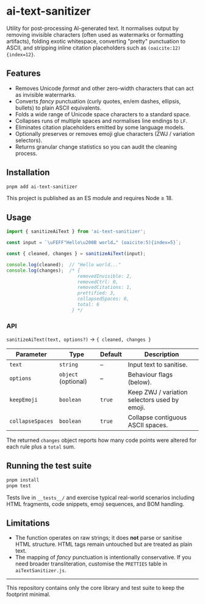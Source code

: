# ai-text-sanitizer

Utility for post-processing AI-generated text. It normalises output by
removing invisible characters (often used as watermarks or formatting
artifacts), folding exotic whitespace, converting "pretty" punctuation to
ASCII, and stripping inline citation placeholders such as
`(oaicite:12){index=12}`.

## Features

* Removes Unicode *format* and other zero-width characters that can act as
  invisible watermarks.
* Converts *fancy* punctuation (curly quotes, en/em dashes, ellipsis, bullets)
  to plain ASCII equivalents.
* Folds a wide range of Unicode space characters to a standard space.
* Collapses runs of multiple spaces and normalises line endings to `LF`.
* Eliminates citation placeholders emitted by some language models.
* Optionally preserves or removes emoji glue characters (ZWJ / variation
  selectors).
* Returns granular change statistics so you can audit the cleaning process.

## Installation

```bash
pnpm add ai-text-sanitizer
```

This project is published as an ES module and requires Node ≥ 18.

## Usage

```js
import { sanitizeAiText } from 'ai-text-sanitizer';

const input = `\uFEFF"Hello\u200B world…" (oaicite:5){index=5}`;

const { cleaned, changes } = sanitizeAiText(input);

console.log(cleaned);  // "Hello world..."
console.log(changes);  /* {
                          removedInvisible: 2,
                          removedCtrl: 0,
                          removedCitations: 1,
                          prettified: 3,
                          collapsedSpaces: 0,
                          total: 6
                        } */
```

### API

`sanitizeAiText(text, options?)` → `{ cleaned, changes }`

| Parameter  | Type                | Default | Description                                   |
|----------- |-------------------- |---------|----------------------------------------------|
| `text`     | `string`            | –       | Input text to sanitise.                       |
| `options`  | `object` (optional) | –       | Behaviour flags (below).                     |
| `keepEmoji`| `boolean`           | `true`  | Keep ZWJ / variation selectors used by emoji.|
| `collapseSpaces` | `boolean`     | `true`  | Collapse contiguous ASCII spaces.             |

The returned `changes` object reports how many code points were altered for
each rule plus a `total` sum.

## Running the test suite

```bash
pnpm install
pnpm test
```

Tests live in `__tests__/` and exercise typical real-world scenarios including
HTML fragments, code snippets, emoji sequences, and BOM handling.

## Limitations

* The function operates on raw strings; it does **not** parse or sanitise HTML
  structure. HTML tags remain untouched but are treated as plain text.
* The mapping of *fancy* punctuation is intentionally conservative. If you need
  broader transliteration, customise the `PRETTIES` table in
  `aiTextSanitizer.js`.

---
This repository contains only the core library and test suite to keep the
footprint minimal. 